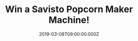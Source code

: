 ---
campaign-uuid: "c-d480baae-f310-4c00-9db7-8b51a9a42141"
type: "Preview"
category: "Technology"
date: "2019-03-08T09:00:00.000Z"
end-date: "2019-04-08T23:59:00.000Z"
disable-form: false
is_promoted: false
has_entry_page: true
title: "Win a Savisto Popcorn Maker Machine!"
competition-description: "<p>Have you ever wished you could create authentic, cinema-style\
  \ popcorn from the comfort of your own home? If so, you've come to the right place\
  \ because we are giving away an amazing Savisto Popcorn Maker Machine to one of\
  \ our members! Fulfil your desire with this superb popcorn maker from Savisto, fresh\
  \ homemade popcorn perfect for movie nights!</p>\n<p>Weekend= sorted!</p>\n"
hero-header: "Win a Savisto Popcorn Maker Machine!"
terms-confirmation: "N/A"
banner-img: "https://assets.expresslyapp.com/asset-91ba8072-0d60-472e-a779-5e55ec70ee31.jpg"
logo-left-href: "aaa.nme.com"
logo-left-image: "https://assets.expresslyapp.com/asset-5d77943f-5a71-4a17-aa78-ba0df6a37d62.jpg"
logo-left-title: "NME AAA"
bg-image-hero: "https://assets.expresslyapp.com/asset-2ae05ae7-eadb-46ad-ab7d-435d7b993530.jpg"
bg-image-first: "https://assets.expresslyapp.com/asset-1ed0cc3b-04ed-4ed2-b1ca-449819eeda55.jpg"
section1-content: "<p>Operating the popcorn machine couldn't be simpler. Using the\
  \ lid, measure out your preferred portion size of kernels. Once this is accomplished,\
  \ put the kernels into the popcorn maker, replace the lid, and switch the machine\
  \ on. It really is that easy!</p>\n<p>The machine circulates hot air in order to\
  \ cook delicious popcorn in minutes, removing the need to add oil or fat whilst\
  \ cooking. This means that the popcorn produced by the machine is virtually fat-free,\
  \ in addition to being an excellent source of fiber, making it the perfect healthy\
  \ snack food!</p>\n<p>Add your choice of toppings, herbs or spices to the mix in\
  \ order to infuse the popcorn with your favourite flavours. Whether you prefer \"\
  classic\" flavours like salty, buttery or sweet, or favour more exotic flavours\
  \ like parmesan cheese, maple syrup or tandoori spices, the Savisto popcorn maker\
  \ is the perfect way to experience them! Enter the form below for a chance to win\
  \ it now!</p>\n"
entry-title: "Win a Savisto Popcorn Maker Machine!"
entry-content: "<p>Enter the draw to win a Savisto Popcorn Maker Machine by entering\
  \ below before 23:59 on 8th of April 2019.</p>\n"
has-winner: false
prize-description: "A Savisto Popcorn Maker Machine."
special-conditions: "Multiple entries are allowed up to one every day\r\nThis competition\
  \ is also available on: http://club.expressly.io/competitons/\r\nsavisto-popcorn-maker-machine"
country-restrictions:
- "GB"
---